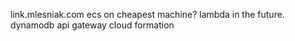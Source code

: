 link.mlesniak.com
ecs on cheapest machine? 
lambda in the future.
dynamodb
api gateway
cloud formation